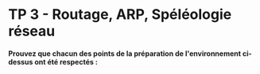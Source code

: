 # TP 3 - Routage, ARP, Spéléologie réseau
#### **Prouvez que chacun des points de la préparation de l'environnement ci-dessus ont été respectés** :

<!--stackedit_data:
eyJoaXN0b3J5IjpbLTEyODU3MzY3NjUsLTE5NzEwNjExMDRdfQ
==
-->